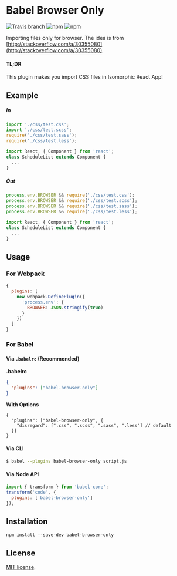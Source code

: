 # Babel Browser Only

[![Travis branch](https://img.shields.io/travis/RyanRoll/babel-browser-only/master.svg?style=flat-square)](https://travis-ci.org/RyanRoll/babel-browser-only)
[![npm](https://img.shields.io/npm/v/babel-browser-only.svg?style=flat-square)](https://www.npmjs.com/package/babel-browser-only)
[![npm](https://img.shields.io/npm/l/babel-browser-only.svg?style=flat-square)](https://www.npmjs.com/package/babel-browser-only)

Importing files only for browser. The idea is from [http://stackoverflow.com/a/30355080](http://stackoverflow.com/a/30355080).

#### TL;DR

This plugin makes you import CSS files in Isomorphic React App!


## Example

##### In

```jsx
import './css/test.css';
import './css/test.scss';
require('./css/test.sass');
require('./css/test.less');

import React, { Component } from 'react';
class ScheduleList extends Component {
  ...
}
```

##### Out

```jsx
process.env.BROWSER && require('./css/test.css');
process.env.BROWSER && require('./css/test.scss');
process.env.BROWSER && require('./css/test.sass');
process.env.BROWSER && require('./css/test.less');

import React, { Component } from 'react';
class ScheduleList extends Component {
  ...
}
```

## Usage

### For Webpack

```jsx
{
  plugins: [
    new webpack.DefinePlugin({
      'process.env': {
        BROWSER: JSON.stringify(true)
      }
    })
  ]
}
```

### For Babel

#### Via `.babelrc` (Recommended)
**.babelrc**

```json
{
  "plugins": ["babel-browser-only"]
}
```

**With Options**

```
{
  "plugins": ["babel-browser-only", {
    "disregard": [".css", ".scss", ".sass", ".less"] // default
  }]
}
```

#### Via CLI

```sh
$ babel --plugins babel-browser-only script.js
```

#### Via Node API

```jsx
import { transform } from 'babel-core';
transform('code', {
  plugins: ['babel-browser-only']
});
```

## Installation

```
npm install --save-dev babel-browser-only
```

## License

[MIT license](https://github.com/RyanRoll/babel-browser-only/blob/master/LICENSE).

